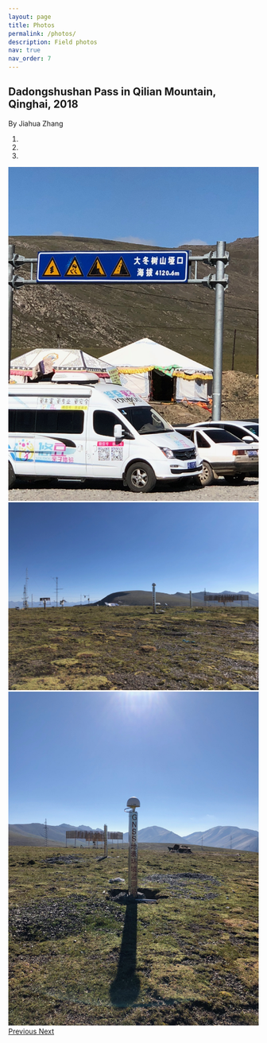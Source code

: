 ```yaml
---
layout: page
title: Photos
permalink: /photos/
description: Field photos
nav: true
nav_order: 7
---
```

## Dadongshushan Pass in Qilian Mountain, Qinghai, 2018
By Jiahua Zhang
<div markdown="0" id="carousel" class="carousel slide" data-ride="carousel" data-interval="8000" data-pause="hover" >
<!-- Menu -->
<ol class="carousel-indicators">
<li data-target="#carousel" data-slide-to="0" class="active"></li>
<li data-target="#carousel" data-slide-to="1"></li>
<li data-target="#carousel" data-slide-to="2"></li>
</ol>

<!-- Items -->
<div class="carousel-inner" markdown="0">

<div class="item active">
<img src="assets/img/field/Jiahua1.jpg" alt="Slide 1" />
</div>
<div class="item">
<img src="assets/img/field/Jiahua2.jpg" alt="Slide 2" />
</div>
<div class="item">
<img src="assets/img/field/Jiahua3.jpg" alt="Slide 3" />
</div>
</div>
<a class="left carousel-control" href="#carousel" role="button" data-slide="prev">
<span class="glyphicon glyphicon-chevron-left" aria-hidden="true"></span>
<span class="sr-only">Previous</span>
</a>
<a class="right carousel-control" href="#carousel" role="button" data-slide="next">
<span class="glyphicon glyphicon-chevron-right" aria-hidden="true"></span>
<span class="sr-only">Next</span>
</a>
</div>
